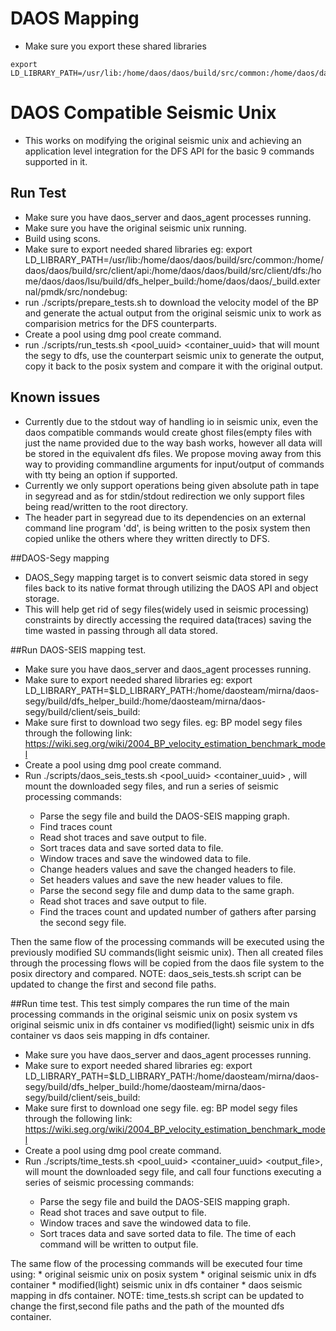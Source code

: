 # DAOS Mapping

* Make sure you export these shared libraries
``` 
export LD_LIBRARY_PATH=/usr/lib:/home/daos/daos/build/src/common:/home/daos/daos/build/src/client/api:/home/daos/daos/build/src/client/dfs:/home/daos/daos/lsu/build/dfs_helper_build:/home/daos/daos/_build.external/pmdk/src/nondebug:/home/daos/daos/lsu/build/client/seis_build:
```


# DAOS Compatible Seismic Unix
* This works on modifying the original seismic unix and achieving an application level integration for the DFS API for the basic 9 commands supported in it.

## Run Test
* Make sure you have daos_server and daos_agent processes running.
* Make sure you have the original seismic unix running.
* Build using scons.
* Make sure to export needed shared libraries
 eg: export LD_LIBRARY_PATH=/usr/lib:/home/daos/daos/build/src/common:/home/daos/daos/build/src/client/api:/home/daos/daos/build/src/client/dfs:/home/daos/daos/lsu/build/dfs_helper_build:/home/daos/daos/_build.external/pmdk/src/nondebug:
* run ./scripts/prepare_tests.sh to download the velocity model of the BP and generate the actual output from the original seismic unix to work as comparision metrics for the DFS counterparts.
* Create a pool using dmg pool create command.
* run ./scripts/run_tests.sh <pool_uuid> <container_uuid> <ranklist> that will mount the segy to dfs, use the counterpart seismic unix to generate the output, copy it back to the posix system and compare it with the original output.

## Known issues
* Currently due to the <stdin >stdout way of handling io in seismic unix, even the daos compatible commands would create ghost files(empty files with just the name provided due to the way bash works, however all data will be stored in the equivalent dfs files. We propose moving away from this way to providing commandline arguments for input/output of commands with tty being an option if supported.
* Currently we only support operations being given absolute path in tape in segyread and as for stdin/stdout redirection we only support files being read/written to the root directory.
* The header part in segyread due to its dependencies on an external command line program 'dd', is being written to the posix system then copied unlike the others where they written directly to DFS.

##DAOS-Segy mapping
* DAOS_Segy mapping target is to convert seismic data stored in segy files back to its native format through utilizing the DAOS API and object storage. 
* This will help get rid of segy files(widely used in seismic processing) constraints by directly accessing the required data(traces) saving the time wasted in passing through all data stored.

##Run DAOS-SEIS mapping test.
* Make sure you have daos_server and daos_agent processes running.
* Make sure to export needed shared libraries
   eg: export LD_LIBRARY_PATH=$LD_LIBRARY_PATH:/home/daosteam/mirna/daos-segy/build/dfs_helper_build:/home/daosteam/mirna/daos-segy/build/client/seis_build:
* Make sure first to download two segy files.
   eg: BP model segy files through the following link: https://wiki.seg.org/wiki/2004_BP_velocity_estimation_benchmark_model
* Create a pool using dmg pool create command.
* Run ./scripts/daos_seis_tests.sh <pool_uuid> <container_uuid> <ranklist>, will mount the downloaded segy files, and run a series of seismic processing commands:
 	* Parse the segy file and build the DAOS-SEIS mapping graph.
	* Find traces count
	* Read shot traces and save output to file.
	* Sort traces data and save sorted data to file.
	* Window traces and save the windowed data to file.
	* Change headers values and save the changed headers to file.
	* Set headers values and save the new header values to file.
	* Parse the second segy file and dump data to the same graph.
	* Read shot traces and save output to file.
	* Find the traces count and updated number of gathers after parsing the second segy file. 

Then the same flow of the processing commands will be executed using the previously modified SU commands(light seismic unix).
Then all created files through the processing flows will be copied from the daos file system to the posix directory and compared.
NOTE: daos_seis_tests.sh script can be updated to change the first and second file paths.

##Run time test.
This test simply compares the run time of the main processing commands in the original seismic unix on posix system vs original seismic unix in dfs container vs modified(light) seismic unix in dfs container vs daos seis mapping in dfs container.
 
* Make sure you have daos_server and daos_agent processes running.
* Make sure to export needed shared libraries
   eg: export LD_LIBRARY_PATH=$LD_LIBRARY_PATH:/home/daosteam/mirna/daos-segy/build/dfs_helper_build:/home/daosteam/mirna/daos-segy/build/client/seis_build:
* Make sure first to download one segy file.
   eg: BP model segy files through the following link: https://wiki.seg.org/wiki/2004_BP_velocity_estimation_benchmark_model
* Create a pool using dmg pool create command.
* Run ./scripts/time_tests.sh <pool_uuid> <container_uuid> <ranklist> <output_file>, will mount the downloaded segy file, and call four functions executing a series of seismic processing commands:
 	* Parse the segy file and build the DAOS-SEIS mapping graph.
	* Read shot traces and save output to file.
	* Window traces and save the windowed data to file.
	* Sort traces data and save sorted data to file.
The time of each command will be written to output file.

The same flow of the processing commands will be executed four time using:
	* original seismic unix on posix system
	* original seismic unix in dfs container
	* modified(light) seismic unix in dfs container
	* daos seismic mapping in dfs container.
NOTE: time_tests.sh script can be updated to change the first,second file paths and the path of the mounted dfs container.

